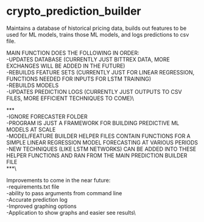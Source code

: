 # crypto_prediction_builder
Maintains a database of historical pricing data, builds out features to be used for ML models, trains those ML models, and logs predictions to csv file.

MAIN FUNCTION DOES THE FOLLOWING IN ORDER:\
  -UPDATES DATABASE (CURRENTLY JUST BITTREX DATA, MORE EXCHANGES WILL BE ADDED IN THE FUTURE)\
  -REBUILDS FEATURE SETS (CURRENTLY JUST FOR LINEAR REGRESSION, FUNCTIONS NEEDED FOR INPUTS FOR LSTM TRAINING)\
  -REBUILDS MODELS \
  -UPDATES PREDICTION LOGS (CURRENTLY JUST OUTPUTS TO CSV FILES, MORE EFFICIENT TECHNIQUES TO COME)\


***\
-IGNORE FORECASTER FOLDER\
-PROGRAM IS JUST A FRAMEWORK FOR BUILDING PREDICTIVE ML MODELS AT SCALE\
-MODEL/FEATURE BUILDER HELPER FILES CONTAIN FUNCTIONS FOR A SIMPLE LINEAR REGRESSION MODEL FORECASTING AT VARIOUS PERIODS\
-NEW TECHNIQUES (LIKE LSTM NETWORKS) CAN BE ADDED INTO THESE HELPER FUNCTIONS AND RAN FROM THE MAIN PREDICTION BUILDER FILE\
***\

Improvements to come in the near future:\
-requirements.txt file\
-ability to pass arguments from command line\
-Accurate prediction log\
-Improved graphing options\
-Application to show graphs and easier see results\
